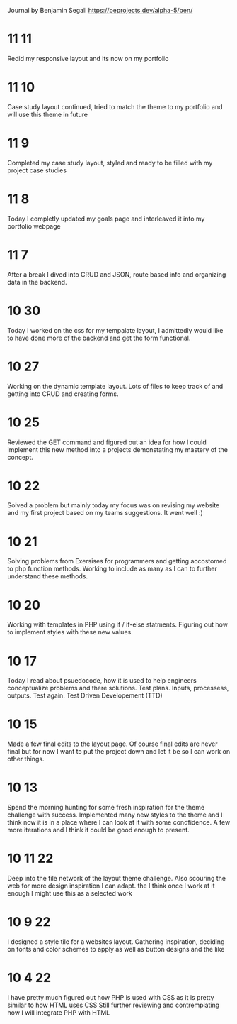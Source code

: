 Journal
by Benjamin Segall
https://peprojects.dev/alpha-5/ben/

# 11 11
Redid my responsive layout and its now on my portfolio

# 11 10
Case study layout continued, tried to match the theme to my portfolio and will use this theme in future

# 11 9
Completed my case study layout, styled and ready to be filled with my project case studies

# 11 8
Today I completly updated my goals page and interleaved it into my portfolio webpage

# 11 7
After a break I dived into CRUD and JSON, route based info and organizing data in the backend.

# 10 30
Today I worked on the css for my tempalate layout, I admittedly would like to have done more of the backend and get the form functional.

# 10 27
Working on the dynamic template layout. Lots of files to keep track of and getting into CRUD and creating forms.

# 10 25
Reviewed the GET command and figured out an idea for how I could implement this new method into a projects demonstating my mastery of the concept.

# 10 22
Solved a problem but mainly today my focus was on revising my website and my first project based on my teams suggestions. It went well :)

# 10 21
Solving problems from Exersises for programmers and getting accostomed to php function methods. Working to include as many as I can to further understand these methods.

# 10 20
Working with templates in PHP using if / if-else statments. Figuring out how to implement styles with these new values.

# 10 17
Today I read about psuedocode, how it is used to help engineers conceptualize problems and there solutions. Test plans. Inputs, processess, outputs. Test again. Test Driven Developement (TTD)

# 10 15
Made a few final edits to the layout page. Of course final edits are never final but for now I want to put the project down and let it be so I can work on other things.

# 10 13
Spend the morning hunting for some fresh inspiration for the theme challenge with success. Implemented many new styles to the theme and I think now it is in a place where I can look at it with some condfidence. A few more iterations and I think it could be good enough to present.

# 10 11 22
Deep into the file network of the layout theme challenge. Also scouring the web for more design inspiration I can adapt. the I think once I work at it enough I might use this as a selected work

# 10 9 22
I designed a style tile for a websites layout. Gathering inspiration, deciding on fonts and color schemes to apply as well as button designs and the like

# 10 4 22
I have pretty much figured out how PHP is used with CSS as it is pretty similar to how HTML uses CSS
Still further reviewing and contremplating how I will integrate PHP with HTML
